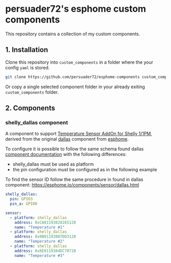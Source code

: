 # persuader72's esphome custom components

This repository contains a collection of my custom components.

## 1. Installation

Clone this repository into `custom_components` in a folder where the your config `yaml` is stored. 

```bash
git clone https://github.com/persuader72/esphome-components custom_components
```

Or copy a single selected component folder in your already exiting `custom_components` folder.

## 2. Components

### shelly_dallas component

A component to support [Temperature Sensor AddOn for Shelly 1/1PM](https://shop.shelly.cloud/temperature-sensor-addon-for-shelly-1-1pm-wifi-smart-home-automation#312), derived from the original [dallas](https://github.com/esphome/esphome/tree/dev/esphome/components/dallas) component from [esphome](https://github.com/esphome/). 

To configure it is possible to follow the same schema found dallas [component documentation](https://esphome.io/components/sensor/dallas.html) with the following differences:

* shelly_dallas must be used as platform
* the pin configuration must be configured as in the following example

To find the sensor ID follow the same procedure in found in dallas component: https://esphome.io/components/sensor/dallas.html

```yaml
shelly_dallas:
  pin: GPIO3
  pin_a: GPIO0

sensor:
  - platform: shelly_dallas
    address: 0xCA011938282E5128
    name: "Temperature #1"
  - platform: shelly_dallas
    address: 0x0B01193807DD3128
    name: "Temperature #2"
  - platform: shelly_dallas
    address: 0x6E0119384DC70728
    name: "Temperature #3"
```


